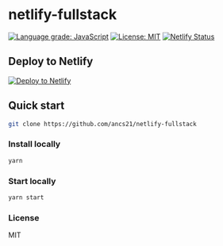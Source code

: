 # netlify-fullstack

[![Language grade: JavaScript](https://img.shields.io/lgtm/grade/javascript/g/ancs21/netlify-fullstack.svg?logo=lgtm&logoWidth=18)](https://lgtm.com/projects/g/ancs21/netlify-fullstack/context:javascript)
[![License: MIT](https://img.shields.io/badge/License-MIT-yellow.svg)](https://opensource.org/licenses/MIT)
[![Netlify Status](https://api.netlify.com/api/v1/badges/f9af45dd-44ec-4d07-98c7-14dc5d05668d/deploy-status)](https://app.netlify.com/sites/netlify-fullstack/deploys)

## Deploy to Netlify
[![Deploy to Netlify](https://www.netlify.com/img/deploy/button.svg)](https://app.netlify.com/start/deploy?repository=https://github.com/ancs21/netlify-fullstack)

## Quick start

```bash
git clone https://github.com/ancs21/netlify-fullstack
```

### Install locally

```bash
yarn
```

### Start locally

```bash
yarn start
```

### License
MIT
